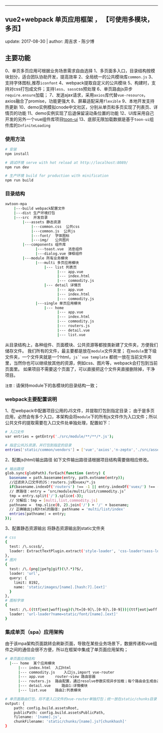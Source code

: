 ---
## vue2+webpack 单页应用框架 ， 【可使用多模块，多页】
  update: 2017-08-30 | author: 周吉求 - 陈少博

## 主要功能
  0、单页多页应用可根据业务场景需求自由选择
  1、多页面多入口，目录结构按模块划分，适合团队协助开发，提高效率
  2、全局统一的公共模块库`common.js`
  3、支持字体图标,推荐`iconfont`
  4、webpack提取自定义的公共模块
  5、构建时，支持对css打包成文件；支持`less`、`sass`css预处理
  6、单页路由js异步`require.ensure`加载；
  7、发送ajax请求，采用`axios`库代替`vue-resource`，axios融合了promise，功能更强大
  8、屏幕适配采用`flexible`
  9、本地开发支持热更新
  10、demo实例模拟cnode中文社区，分别从单页和多页实现了列表页、详情页的功能
  11、demo实例实现了后退保留滚动条位置的功能
  12、UI库采用自己开发的另外一个vue组件库项目[toon-ui](https://github.com/zhoujiqiu/toon-ui)
  13、底部无限加载数据是基于`toon-ui`组件库的`InfiniteLoading`

### 使用方法
``` bash
# 安装
npm install

# 调试环境 serve with hot reload at http://localhost:8089/
npm run dev

# 生产环境 build for production with minification
npm run build

```

### 目录结构
``` bash
xwtoon-mpa
    |---build webpack配置文件
    |---dist 生产环境打包
    |---src  开发目录
        |---assets 静态资源
            |---common.css  公共css
            |---common.js  公共js
            |---font/  字体图标
            |---img/   公共图片
        |---components 组件库
              |---toast.vue  消息组件
              |---dialog.vue 弹框组件
        |---module 所有业务模块
              |---multi 多页应用模块
                  |--- list 列表页
                        |--- app.vue
                        |--- index.html
                        |--- commodity.js
                  |--- detail 详情页
                        |--- app.vue
                        |--- index.html
                        |--- commodity.js
              |---single 单页应用模块
                  |--- home
                        |--- app.vue
                        |--- index.html
                        |--- commodity.js
                        |--- routers.js
                        |--- detail.vue
                        |--- list.vue


```

从目录结构上，各种组件、页面模块、公共资源等都按类新建了文件夹，方便我们储存文件。
我们所有的文件，最主要都是放在`module`文件夹里；
在`module`里下级文件夹，一个文件夹就是一个html，`js``vue template` 都统一放在当前文件夹里，当然你也可以继续放其他的资源，例如css、图片等，webpack会打包到当前页面里。
如果项目不需要这个页面了，可以直接把这个文件夹直接删除掉，干净项目。

`注意：`请保持module下的各模块的目录结构一致；



### webpack主要配置说明
1、在webpack中配置项目公用的JS文件，并提取打包到指定目录；
由于是多页应用，必然会有多个入口，本架构会将`module`下的所有js文件作为入口文件；所以公共文件的提取需要在入口文件处单独处理，配置如下：
``` bash
# 入口文件
var entries = getEntry('./src/module/**/**/*.js');

# 指定公共JS资源，并打包到指定的目录
entries['static/common/vendors'] = ['vue','axios','n-zepto','./src/assets/common.js'];

```

2、配置js(html)输出路径
如下文件输出路径请根据项目结构需要做相应修改。
``` bash
# 输出路径
glob.sync(globPath).forEach(function (entry) {
  basename = path.basename(entry, path.extname(entry));
  //过滤非入口文件的JS：routers.js和vuex/*.js
  if(basename.indexOf('routers') !== -1 || entry.indexOf('vuex/') !== -1) return;
  // 原路径：entry = ‘src/module/multi/list/commodity.js’
  tmp = entry.split('/').splice(-3);
  // 分解后：tmp = [multi,list,commodity.js]
  pathname =  tmp.slice(0, 2).join('/') + '/' + basename;
  // 正确输出js和html的路径: pathname = 'multi/list/index'
  entries[pathname] = entry;
});
```

3、配置静态资源输出
将静态资源输出到static文件夹
``` bash
# css
{
  test: /\.scss$/,
  loader: ExtractTextPlugin.extract('style-loader', 'css-loader!sass-loader')
},
# 图片
{
  test: /\.(png|jpe?g|gif)(\?.*)?$/,
  loader: 'url',
  query: {
    limit: 8192,
    name: 'static/images/[name].[hash:7].[ext]'
  }
},
# 图标字体
{
  test: /\.((ttf|eot|woff|svg)(\?t=[0-9]\.[0-9]\.[0-9]))|(ttf|eot|woff|svg)\??.*$/,
  loader: 'url-loader?name=static/font/[name].[ext]'
}
```


### 集成单页（spa）应用架构
由于该mpa架构页面跳转会刷新页面，导致在某些业务场景下，数据传递和vue组件之间的通信会很不方便，所以在框架中集成了单页面应用架构；
``` bash
# 单页面应用结构
  |--- home  某个应用模块
      |--- index.html  入口html
      |--- commodity.js    入口js,import vue-router
      |--- app.vue     router-view 路由容器
      |--- routers.js  路由配置，通过resolve参数实现异步加载；每个路由会生成自己业务的js
      |--- detail.vue     路由1:详情模块
      |--- list.vue    路由2:列表模块

```
``` bash
# 单页面路由打包，将不是入口文件的vue-router单独打包；统一放在static/chunks目录
output: {
    path: config.build.assetsRoot,
    publicPath: config.build.assetsPublicPath,
    filename: '[name].js',
    chunkFilename: 'static/chunks/[name].js?[chunkhash]'
}
```
